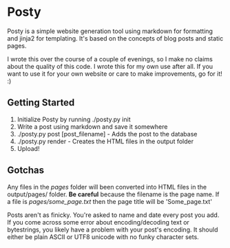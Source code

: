 # Posty

Posty is a simple website generation tool using markdown for formatting and 
jinja2 for templating. It's based on the concepts of blog posts and static
pages.

I wrote this over the course of a couple of evenings, so I make no claims 
about the quality of this code. I wrote this for my own use after all. If you
want to use it for your own website or care to make improvements, go for it! :)

## Getting Started

1. Initialize Posty by running ./posty.py init
2. Write a post using markdown and save it somewhere
3. ./posty.py post [post_filename] - Adds the post to the database
4. ./posty.py render - Creates the HTML files in the output folder
5. Upload!

## Gotchas

Any files in the *pages* folder will been converted into HTML files in the 
output/pages/ folder. **Be careful** because the filename is the page name.
If a file is *pages/some_page.txt* then the page title will be 'Some_page.txt'

Posts aren't as finicky. You're asked to name and date every post you add. If
you come across some error about encoding/decoding text or bytestrings, you
likely have a problem with your post's encoding. It should either be plain 
ASCII or UTF8 unicode with no funky character sets.

